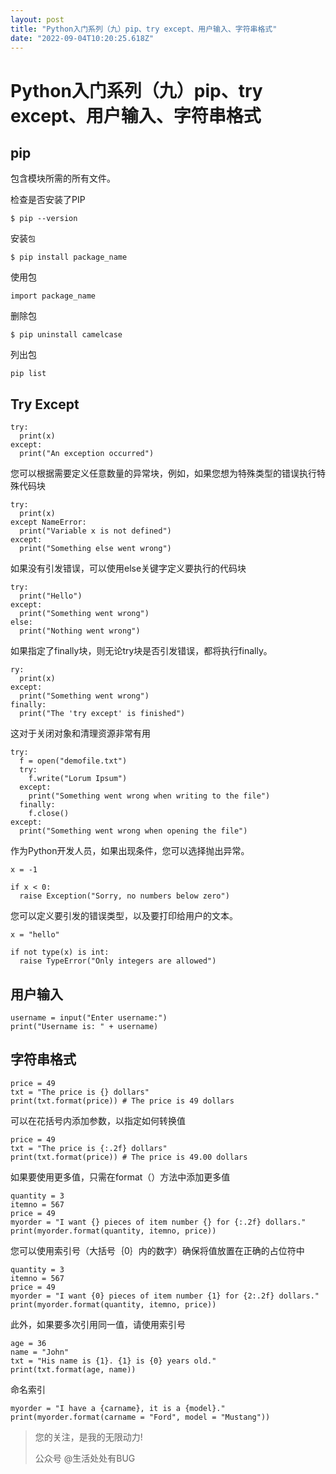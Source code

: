 ```yaml
---
layout: post
title: "Python入门系列（九）pip、try except、用户输入、字符串格式"
date: "2022-09-04T10:20:25.618Z"
---
```

Python入门系列（九）pip、try except、用户输入、字符串格式
======================================

pip
---

包含模块所需的所有文件。

检查是否安装了PIP

    $ pip --version
    

安装`包`

    $ pip install package_name
    

使用包

    import package_name
    

删除包

    $ pip uninstall camelcase
    

列出包

    pip list
    

Try Except
----------

    try:
      print(x)
    except:
      print("An exception occurred")
    

您可以根据需要定义任意数量的异常块，例如，如果您想为特殊类型的错误执行特殊代码块

    try:
      print(x)
    except NameError:
      print("Variable x is not defined")
    except:
      print("Something else went wrong")
    

如果没有引发错误，可以使用else关键字定义要执行的代码块

    try:
      print("Hello")
    except:
      print("Something went wrong")
    else:
      print("Nothing went wrong")
    

如果指定了finally块，则无论try块是否引发错误，都将执行finally。

    ry:
      print(x)
    except:
      print("Something went wrong")
    finally:
      print("The 'try except' is finished")
    

这对于关闭对象和清理资源非常有用

    try:
      f = open("demofile.txt")
      try:
        f.write("Lorum Ipsum")
      except:
        print("Something went wrong when writing to the file")
      finally:
        f.close()
    except:
      print("Something went wrong when opening the file")
    

作为Python开发人员，如果出现条件，您可以选择抛出异常。

    x = -1
    
    if x < 0:
      raise Exception("Sorry, no numbers below zero")
    

您可以定义要引发的错误类型，以及要打印给用户的文本。

    x = "hello"
    
    if not type(x) is int:
      raise TypeError("Only integers are allowed")
    

用户输入
----

    username = input("Enter username:")
    print("Username is: " + username)
    

字符串格式
-----

    price = 49
    txt = "The price is {} dollars"
    print(txt.format(price)) # The price is 49 dollars
    

可以在花括号内添加参数，以指定如何转换值

    price = 49
    txt = "The price is {:.2f} dollars"
    print(txt.format(price)) # The price is 49.00 dollars
    

如果要使用更多值，只需在format（）方法中添加更多值

    quantity = 3
    itemno = 567
    price = 49
    myorder = "I want {} pieces of item number {} for {:.2f} dollars."
    print(myorder.format(quantity, itemno, price))
    

您可以使用索引号（大括号｛0｝内的数字）确保将值放置在正确的占位符中

    quantity = 3
    itemno = 567
    price = 49
    myorder = "I want {0} pieces of item number {1} for {2:.2f} dollars."
    print(myorder.format(quantity, itemno, price))
    

此外，如果要多次引用同一值，请使用索引号

    age = 36
    name = "John"
    txt = "His name is {1}. {1} is {0} years old."
    print(txt.format(age, name))
    

命名索引

    myorder = "I have a {carname}, it is a {model}."
    print(myorder.format(carname = "Ford", model = "Mustang"))
    

> 您的关注，是我的无限动力!
> 
> 公众号 @生活处处有BUG